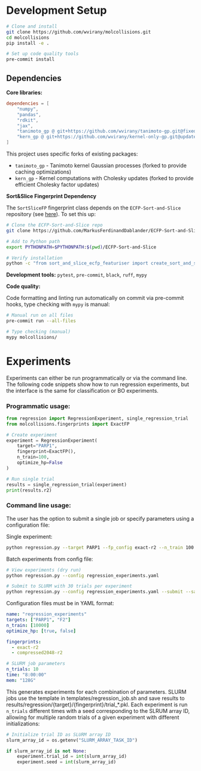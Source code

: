 # Development Setup

```bash
# Clone and install
git clone https://github.com/wvirany/molcollisions.git
cd molcollisions
pip install -e .

# Set up code quality tools
pre-commit install
```


## Dependencies

**Core libraries:**

```toml
dependencies = [
    "numpy",
    "pandas",
    "rdkit",
    "jax",
    "tanimoto_gp @ git+https://github.com/wvirany/tanimoto-gp.git@fixed-gp-stable",
    "kern_gp @ git+https://github.com/wvirany/kernel-only-gp.git@update-cholesky-stable",
]
```

This project uses specific forks of existing packages:

* `tanimoto_gp` - Tanimoto kernel Gaussian processes (forked to provide caching optimizations)
* `kern_gp` - Kernel computations with Cholesky updates (forked to provide efficient Cholesky factor updates)

**Sort&Slice Fingerprint Dependency**

The `SortSliceFP` fingerprint class depends on the `ECFP-Sort-and-Slice` repository (see [here](https://github.com/MarkusFerdinandDablander/ECFP-Sort-and-Slice)). To set this up:

```bash
# Clone the ECFP-Sort-and-Slice repo
git clone https://github.com/MarkusFerdinandDablander/ECFP-Sort-and-Slice.git

# Add to Python path
export PYTHONPATH=$PYTHONPATH:$(pwd)/ECFP-Sort-and-Slice

# Verify installation
python -c "from sort_and_slice_ecfp_featuriser import create_sort_and_slice_ecfp_featuriser; print('Success!')"
```

**Development tools:** `pytest`, `pre-commit`, `black`, `ruff`, `mypy`

**Code quality:**

Code formatting and linting run automatically on commit via pre-commit hooks, type checking with `mypy` is manual:

```bash
# Manual run on all files
pre-commit run --all-files

# Type checking (manual)
mypy molcollisions/
```


# Experiments

Experiments can either be run programmatically or via the command line. The following code snippets show how to run regression experiments, but the interface is the same for classification or BO experiments.

### Programmatic usage:

```py
from regression import RegressionExperiment, single_regression_trial
from molcollisions.fingerprints import ExactFP

# Create experiment
experiment = RegressionExperiment(
    target="PARP1",
    fingerprint=ExactFP(),
    n_train=100,
    optimize_hp=False
)

# Run single trial
results = single_regression_trial(experiment)
print(results.r2)
```

### Command line usage:

The user has the option to submit a single job or specify parameters using a configuration file:

Single experiment:

```bash
python regression.py --target PARP1 --fp_config exact-r2 --n_train 100 --save_results
```

Batch experiments from config file:

```bash
# View experiments (dry run)
python regression.py --config regression_experiments.yaml

# Submit to SLURM with 30 trials per experiment
python regression.py --config regression_experiments.yaml --submit --save_results
```

Configuration files must be in YAML format:

```yaml
name: "regression_experiments"
targets: ["PARP1", "F2"]
n_train: [10000]
optimize_hp: [true, false]

fingerprints:
  - exact-r2
  - compressed2048-r2

# SLURM job parameters
n_trials: 10
time: "8:00:00"
mem: "128G"
```

This generates experiments for each combination of parameters. SLURM jobs use the template in templates/regression_job.sh and save results to results/regression/{target}/{fingerprint}/trial_*.pkl. Each experiment is run `n_trials` different times with a seed corresponding to the SLRUM array ID, allowing for multiple random trials of a given experiment with different initializations:

```py
# Initialize trial ID as SLURM array ID
slurm_array_id = os.getenv("SLURM_ARRAY_TASK_ID")

if slurm_array_id is not None:
    experiment.trial_id = int(slurm_array_id)
    experiment.seed = int(slurm_array_id)
```
